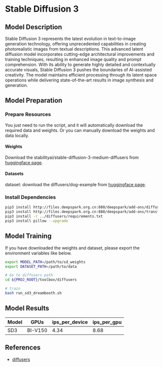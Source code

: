 # Stable Diffusion 3

## Model Description

Stable Diffusion 3 represents the latest evolution in text-to-image generation technology, offering unprecedented
capabilities in creating photorealistic images from textual descriptions. This advanced latent diffusion model
incorporates cutting-edge architectural improvements and training techniques, resulting in enhanced image quality and
prompt comprehension. With its ability to generate highly detailed and contextually accurate visuals, Stable Diffusion 3
pushes the boundaries of AI-assisted creativity. The model maintains efficient processing through its latent space
operations while delivering state-of-the-art results in image synthesis and generation.

## Model Preparation

### Prepare Resources

You just need to run the script, and it will automatically download the required data and weights. Or you can manually
download the weights and data locally.

#### Weights

Download the stabilityai/stable-diffusion-3-medium-diffusers from [huggingface
page](https://huggingface.co/stabilityai/stable-diffusion-3-medium-diffusers).

#### Datasets

dataset: download the diffusers/dog-example from [huggingface
page](https://huggingface.co/datasets/diffusers/dog-example).

### Install Dependencies

```bash
pip3 install http://files.deepspark.org.cn:880/deepspark/add-ons/diffusers-0.29.0-py3-none-any.whl
pip3 install http://files.deepspark.org.cn:880/deepspark/add-ons/transformers-4.38.1-py3-none-any.whl
pip3 install -r ../diffusers/requirements.txt
pip3 install pillow --upgrade
```

## Model Training

If you have downloaded the weights and dataset, please export the environment variables like below.

```bash
export MODEL_PATH=/path/to/sd_weights
export DATASET_PATH=/path/to/data
```

```bash
# Go to diffusers path
cd ${PROJ_ROOT}/toolbox/diffusers

# train
bash run_sd3_dreambooth.sh
```

## Model Results

| Model | GPUs    | ips_per_device | ips_per_gpu |
| ----- | ------- | -------------- | ----------- |
| SD3   | BI-V150 | 4.34           | 8.68        |

## References

- [diffusers](https://github.com/huggingface/diffusers)
